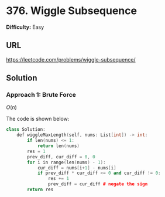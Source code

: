 # 376. Wiggle Subsequence
**Difficulty:** Easy

## URL

https://leetcode.com/problems/wiggle-subsequence/

## Solution

### Approach 1: Brute Force

$O(n)$

The code is shown below:

```c++
class Solution:
    def wiggleMaxLength(self, nums: List[int]) -> int:
        if len(nums) <= 1:
            return len(nums)
        res = 1
        prev_diff, cur_diff = 0, 0
        for i in range(len(nums) - 1):
            cur_diff = nums[i+1] - nums[i]
            if prev_diff * cur_diff <= 0 and cur_diff != 0:
                res += 1
                prev_diff = cur_diff # negate the sign
        return res
```

